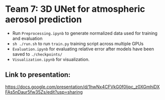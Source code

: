 # Team 7: 3D UNet for atmospheric aerosol prediction
- Run `Preprocessing.ipynb` to generate normalized data used for training and evaluation
- `sh ./run.sh` to run `train.py` training script across multiple GPUs
- `Evaluation.ipynb` for evaluating relative error after models have been saved to `./checkpoints/`
- `Visualization.ipynb` for visualization.

## Link to presentation:
https://docs.google.com/presentation/d/1hwNx4CFVkG0f0ljpc_z0XGmhjDXFAs5nDaur5fw35Zs/edit?usp=sharing
